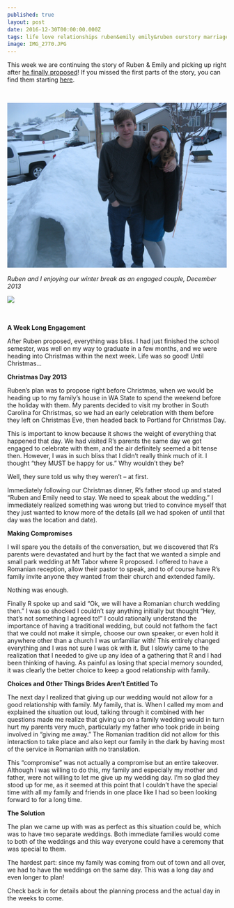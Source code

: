```yaml
---
published: true
layout: post
date: 2016-12-30T00:00:00.000Z
tags: life love relationships ruben&emily emily&ruben ourstory marriage lifestyle engagement family
image: IMG_2770.JPG
---
```


This week we are continuing the story of Ruben & Emily and picking up right after [he finally proposed](http://edibleem.com/the-biggest-non-surprise)! If you missed the first parts of the story, you can find them starting [here](http://edibleem.com/how-he-unintentionally-had-me-hooked).

<br>

![IMG_4743.JPG](/content/IMG_4743.JPG)

*Ruben and I enjoying our winter break as an engaged couple, December 2013*


<a href="//www.pinterest.com/pin/create/button/" data-pin-do="buttonBookmark"  data-pin-color="red"><img src="//assets.pinterest.com/images/pidgets/pinit_fg_en_rect_red_20.png" /></a>
<!-- Please call pinit.js only once per page -->
<script type="text/javascript" async defer src="//assets.pinterest.com/js/pinit.js"></script>

<br>

**A Week Long Engagement**

After Ruben proposed, everything was bliss. I had just finished the school semester, was well on my way to graduate in a few months, and we were heading into Christmas within the next week. Life was so good! Until Christmas...

**Christmas Day 2013**

Ruben’s plan was to propose right before Christmas, when we would be heading up to my family’s house in WA State to spend the weekend before the holiday with them. My parents decided to visit my brother in South Carolina for Christmas, so we had an early celebration with them before they left on Christmas Eve, then headed back to Portland for Christmas Day. 

This is important to know because it shows the weight of everything that happened that day. We had visited R’s parents the same day we got engaged to celebrate with them, and the air definitely seemed a bit tense then. However, I was in such bliss that I didn’t really think much of it. I thought “they MUST be happy for us.” Why wouldn’t they be?

Well, they sure told us why they weren’t – at first.

Immediately following our Christmas dinner, R’s father stood up and stated “Ruben and Emily need to stay. We need to speak about the wedding.” I immediately realized something was wrong but tried to convince myself that they just wanted to know more of the details (all we had spoken of until that day was the location and date).

**Making Compromises**

I will spare you the details of the conversation, but we discovered that R’s parents were devastated and hurt by the fact that we wanted a simple and small park wedding at Mt Tabor where R proposed. I offered to have a Romanian reception, allow their pastor to speak, and to of course have R’s family invite anyone they wanted from their church and extended family. 

Nothing was enough. 

Finally R spoke up and said “Ok, we will have a Romanian church wedding then.” I was so shocked I couldn’t say anything initially but thought “Hey, that’s not something I agreed to!” I could rationally understand the importance of having a traditional wedding, but could not fathom the fact that we could not make it simple, choose our own speaker, or even hold it anywhere other than a church I was unfamiliar with! This entirely changed everything and I was not sure I was ok with it. But I slowly came to the realization that I needed to give up any idea of a gathering that R and I had been thinking of having. As painful as losing that special memory sounded, it was clearly the better choice to keep a good relationship with family.

**Choices and Other Things Brides Aren’t Entitled To**

The next day I realized that giving up our wedding would not allow for a good relationship with family. My family, that is. When I called my mom and explained the situation out loud, talking through it combined with her questions made me realize that giving up on a family wedding would in turn hurt my parents very much, particularly my father who took pride in being involved in “giving me away.” The Romanian tradition did not allow for this interaction to take place and also kept our family in the dark by having most of the service in Romanian with no translation. 

This “compromise” was not actually a compromise but an entire takeover. Although I was willing to do this, my family and especially my mother and father, were not willing to let me give up my wedding day. I’m so glad they stood up for me, as it seemed at this point that I couldn’t have the special time with all my family and friends in one place like I had so been looking forward to for a long time. 

**The Solution**

The plan we came up with was as perfect as this situation could be, which was to have two separate weddings. Both immediate families would come to both of the weddings and this way everyone could have a ceremony that was special to them.

The hardest part: since my family was coming from out of town and all over, we had to have the weddings on the same day. This was a long day and even longer to plan! 

Check back in for details about the planning process and the actual day in the weeks to come.
